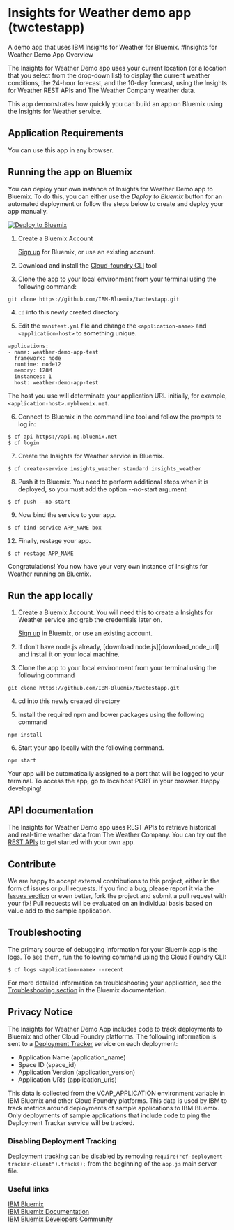 # Insights for Weather demo app (twctestapp)
A demo app that uses IBM Insights for Weather for Bluemix.
#Insights for Weather Demo App Overview

The Insights for Weather Demo app uses your current location (or a location that you select from the drop-down list) 
to display the current weather conditions, the 24-hour forecast, and the 10-day forecast, using the Insights for Weather REST APIs and The Weather Company weather data.

This app demonstrates how quickly you can build an app on Bluemix using the Insights for Weather service.

## Application Requirements
You can use this app in any browser.

## Running the app on Bluemix
You can deploy your own instance of Insights for Weather Demo app to Bluemix. 
To do this, you can either use the _Deploy to Bluemix_ button for an automated deployment or follow the steps below to create and deploy your app manually.

[![Deploy to Bluemix](https://bluemix.net/deploy/button.png)](https://bluemix.net/deploy)

1. Create a Bluemix Account

    [Sign up][bluemix_signup_url] for Bluemix, or use an existing account.

2. Download and install the [Cloud-foundry CLI][cloud_foundry_url] tool

3. Clone the app to your local environment from your terminal using the following command:

  ```
  git clone https://github.com/IBM-Bluemix/twctestapp.git
  ```

4. `cd` into this newly created directory

5. Edit the `manifest.yml` file and change the `<application-name>` and `<application-host>` to something unique.

  ```
  applications:
  - name: weather-demo-app-test
    framework: node
    runtime: node12
    memory: 128M
    instances: 1
    host: weather-demo-app-test
  ```
  The host you use will determinate your application URL initially, for example, `<application-host>.mybluemix.net`.

6. Connect to Bluemix in the command line tool and follow the prompts to log in:

  ```
  $ cf api https://api.ng.bluemix.net
  $ cf login
  ```

7. Create the Insights for Weather service in Bluemix.

  ```
  $ cf create-service insights_weather standard insights_weather
  ```

8. Push it to Bluemix. You need to perform additional steps when it is deployed, so you must add the option --no-start argument

  ```
  $ cf push --no-start
  ```
9. Now bind the service to your app.

  ```
  $ cf bind-service APP_NAME box
  ```

12. Finally, restage your app.

  ```
  $ cf restage APP_NAME
  ```

Congratulations! You now have your very own instance of Insights for Weather running on Bluemix.

## Run the app locally
1. Create a Bluemix Account. You will need this to create a Insights for Weather service and grab the credentials later on.

    [Sign up][bluemix_signup_url] in Bluemix, or use an existing account.

2. If don't have node.js already, [download node.js][download_node_url] and install it on your local machine.

3. Clone the app to your local environment from your terminal using the following command

  ```
  git clone https://github.com/IBM-Bluemix/twctestapp.git
  ```

4. cd into this newly created directory

5. Install the required npm and bower packages using the following command

  ```
  npm install
  ```

6. Start your app locally with the following command.

  ```
  npm start
  ```

Your app will be automatically assigned to a port that will be logged to your terminal. To access the app, go to localhost:PORT in your browser. Happy developing!

## API documentation
The Insights for Weather Demo app uses REST APIs to retrieve historical and real-time weather data from The Weather Company. 
You can try out the [REST APIs](https://twcservice.mybluemix.net/rest-api/) to get started with your own app. 

## Contribute
We are happy to accept external contributions to this project, either in the form of issues or pull requests. 
If you find a bug, please report it via the [Issues section](https://github.com/IBM-Bluemix/twctestapp/issues) or even better, fork the project and submit a pull request with your fix! 
Pull requests will be evaluated on an individual basis based on value add to the sample application.

## Troubleshooting

The primary source of debugging information for your Bluemix app is the logs. To see them, run the following command using the Cloud Foundry CLI:

  ```
  $ cf logs <application-name> --recent
  ```
For more detailed information on troubleshooting your application, see the [Troubleshooting section](https://www.ng.bluemix.net/docs/troubleshoot/tr.html) in the Bluemix documentation.

## Privacy Notice

The Insights for Weather Demo App includes code to track deployments to Bluemix and other Cloud Foundry platforms. 
The following information is sent to a [Deployment Tracker](https://github.com/cloudant-labs/deployment-tracker) service on each deployment:

* Application Name (application_name)
* Space ID (space_id)
* Application Version (application_version)
* Application URIs (application_uris)

This data is collected from the VCAP_APPLICATION environment variable in IBM Bluemix and other Cloud Foundry platforms. 
This data is used by IBM to track metrics around deployments of sample applications to IBM Bluemix. 
Only deployments of sample applications that include code to ping the Deployment Tracker service will be tracked.

### Disabling Deployment Tracking

Deployment tracking can be disabled by removing `require("cf-deployment-tracker-client").track();` from the beginning of the `app.js` main server file.

### Useful links
[IBM Bluemix](https://bluemix.net/)  
[IBM  Bluemix Documentation](https://www.ng.bluemix.net/docs/)  
[IBM Bluemix Developers Community](http://developer.ibm.com/bluemix)

[bluemix_signup_url]: https://ibm.biz/go-hello-world-signup
[cloud_foundry_url]: https://github.com/cloudfoundry/cli
